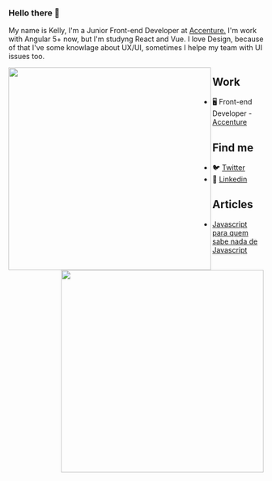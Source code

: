 ### Hello there 👋

My name is Kelly, I'm a Junior Front-end Developer at [Accenture.](https://www.accenture.com/) I'm work with Angular 5+ now, but I'm studyng React and Vue. I love Design, because of that I've some knowlage about UX/UI, sometimes I helpe my team with UI issues too.

<p>
 <img width="400px" align="left" src="https://github-readme-stats.vercel.app/api?username=keelylima&theme=default">
</p>

 <p>
  <img width="400px" align="right" src="https://github-readme-stats.vercel.app/api/top-langs/?username=keelylima&layout=compact&theme=default">
</p>
  




## Work

* 🖥 Front-end Developer - [Accenture](https://www.accenture.com/)

## Find me

* 🐦 [Twitter](https://twitter.com/keelylima_)
* 🧰 [Linkedin](https://www.linkedin.com/in/keelylima/)

## Articles

* [Javascript para quem sabe nada de Javascript](https://medium.com/reprogramabr/javascript-pra-quem-sabe-nada-de-javascript-16c0d57a8960)
